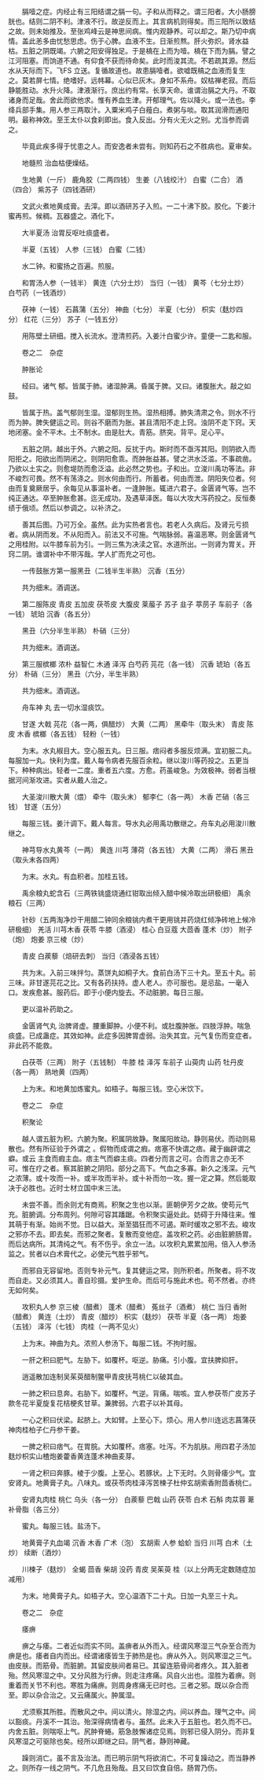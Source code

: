 <!-- { "loadSidebar": true } -->
　　膈噎之症。内经止有三阳结谓之膈一句。子和从而释之。谓三阳者。大小肠膀胱也。结则二阴不利。津液不行。故逆反而上。其言病机则得矣。而三阳所以致结之故。则未始推及。至张鸡峰云是神思间病。惟内观静养。可以却之。斯乃切中病情。盖此恙多由忧愁思虑。伤于心脾。血液不生。日渐煎熬。肝火弥炽。肾水益枯。五脏之阴既竭。六腑之阳安得独足。于是槁在上而为噎。槁在下而为膈。譬之江河阻塞。而饷道不通。有仰食不获而待命矣。此时而浚其流。不若疏其源。然后水从天际而下。飞FS 立送。复循故道也。故患膈噎者。欲嘘既槁之血液而复生之。莫若屏七情。绝嗜好。远帏幕。心似已灰木。身如不系舟。奴枯禅老寂。而后静能胜动。水升火降。津液渐行。庶出约有常。长享天命。谁谓治膈之大丹。不取诸身而足哉。舍此而欲他求。惟有养血生津。开郁理气。佐以降火。或一法也。李绛兵部手集。用人参三两取汁。入粟米鸡子白薤白。煮粥与啖。取其润滑而通阳明。最称神效。至王太仆以食刹即出。食入反出。分有火无火之别。尤当参而调之。

　　毕竟此疾多得于忧患之人。而安逸者未尝有。则知药石之不胜病也。夏审矣。

　　地髓煎 治血枯便燥结。

　　生地黄（一斤） 鹿角胶（二两四钱） 生姜（八钱绞汁） 白蜜（二合） 酒（四合） 紫苏子（四钱酒研）

　　文武火煮地黄成膏。去滓。即以酒研苏子入煎。一二十沸下胶。胶化。下姜汁蜜再煎。候稠。瓦器盛之。酒化下。

　　大半夏汤 治胃反呕吐痰盛者。

　　半夏（五钱） 人参（三钱） 白蜜（二钱）

　　水二钟。和蜜扬之百遍。煎服。

　　和胃汤人参（一钱半） 黄连（六分土炒） 当归（一钱） 黄芩（七分土炒） 白芍药（一钱酒炒）

　　茯神（一钱） 石菖蒲（五分） 神曲（七分） 半夏（七分） 枳实（麸炒四分） 红花（三分） 苏子（一钱五分）

　　用陈壁土研细。搅入长流水。澄清煎药。入姜汁白蜜少许。童便一二匙和服。

　　卷之二　杂症

　　肿胀论

　　经曰。诸气 郁。皆属于肺。诸湿肿满。昏属于脾。又曰。诸腹胀大。敲之如鼓。

　　皆属于热。盖气郁则生湿。湿郁则生热。湿热相搏。肺失清肃之令。则水不行而为肿。脾失健运之司。则谷不磨而为胀。甚且清阳不走上窍。浊阴不走下窍。天地闭塞。金不平木。土不制水。由是肚大。青筋。脐突。背平。足心平。

　　五脏之阴。越出于外。六腑之阳。反扰于内。斯时而不亟泻其阳。则阴欲入而阳拒之。阳欲出而阴闭之。则阴阳愈乖。而肿胀益甚。譬之洪水泛滥。不事疏凿。乃欲以土实之。则愈堤防而愈泛溢。此必然之势也。子和出。立浚川禹功等法。非不峻烈可畏。然不有荡涤之。则水何由而行。所蓄者。何由而泄。阴阳失位者。何由而复奠厥居乎。余每见从事温补者。一逢肿胀。辄进六君子。金匮肾气等。岂不纯正通达。卒至肿胀愈甚。迄无成功。及遇草泽医。每以大攻大泻药投之。反恒奏绩于俄顷。然后以参调之。以补济之。

　　善其后图。乃可万全。虽然。此为实热者言也。若老人久病后。及肾元亏损者。病从阴而发。不从阳而入。前法又不可施。气喘脉弱。喜温恶寒。则金匮肾气之用桂附。以牛膝车前为引。一则三焦为决渎之官。水道所出。一则肾为胃关。开窍二阴。谁谓补中不带泻哉。学人扩而充之可也。

　　一传鼓胀方第一服黑丑（二钱半生半熟） 沉香（五分）

　　共为细末。酒调送。

　　第二服陈皮 青皮 五加皮 茯苓皮 大腹皮 莱菔子 苏子 韭子 葶苈子 车前子（各一钱） 琥珀 沉香（各五分）

　　黑丑（六分半生半熟） 朴硝（三分）

　　共为细末。酒调送。

　　第三服槟榔 浓朴 益智仁 木通 泽泻 白芍药 芫花（各一钱） 沉香 琥珀（各五分） 朴硝（三分） 黑丑（六分，半生半熟）

　　共为细末。酒调送。

　　舟车神 丸 去一切水湿痰饮。

　　甘遂 大戟 芫花（各一两，俱醋炒） 大黄（二两） 黑牵牛（取头末） 青皮 陈皮 木香 槟榔（各五钱） 轻粉（一钱）

　　为末。水丸椒目大。空心服五丸。日三服。痞闷者多服反烦满。宜初服二丸。每服加一丸。快利为度。戴人每令病者先服百余粒。继以浚川等药投之。五更当下。种种病出。轻者一二度。重者五六度。方愈。药虽峻急。为效极神。弱者当根据河间渐攻进。实者从戴人治之。

　　大圣浚川散大黄（煨） 牵牛（取头末） 郁李仁（各一两） 木香 芒硝（各三钱） 甘遂（五分）

　　每服三钱。姜汁调下。戴人每言。导水丸必用禹功散继之。舟车丸必用浚川散继之。

　　神芎导水丸黄芩（一两） 黄连 川芎 薄荷（各五钱） 大黄（二两） 滑石 黑丑（取头末各四两）

　　为末。水丸。有血积者。加桂五钱。

　　禹余粮丸蛇含石（三两铁铫盛烧通红钳取出倾入醋中候冷取出研极细） 禹余粮石（三两）

　　针砂（五两淘净炒干用醋二钟同余粮铫内煮干更用铫并药烧红倾净砖地上候冷研极细） 羌活 川芎木香 茯苓 牛膝（酒浸） 桂心 白豆蔻 大茴香 蓬术（炒） 附子（炮） 炮姜 京三棱（炒）

　　青皮 白蒺藜（焙研去刺） 当归（酒浸各五钱）

　　共为末。入前三味拌匀。蒸饼丸如桐子大。食前白汤下三十丸。至五十丸。前三味。非甘遂芫花之比。又有各药扶持。虚人老人。亦可服也。是忌盐。一毫入口。发疾愈甚。服药后。即于小便内旋去。不动脏腑。每日三服。

　　更以温补药助之。

　　金匮肾气丸 治脾肾虚。腰重脚肿。小便不利。或肚腹肿胀。四肢浮肿。喘急痰盛。已成蛊症。其效如神。此症多因脾胃虚弱。治失其宜。元气复伤而变症者。非此药不能救。

　　白茯苓（三两） 附子（五钱制） 牛膝 桂 泽泻 车前子 山萸肉 山药 牡丹皮（各一两） 熟地黄（四两）

　　上为末。和地黄加炼蜜丸。如梧子。每服三钱。空心米饮下。

　　卷之二　杂症

　　积聚论

　　越人谓五脏为积。六腑为聚。积属阴故静。聚属阳故动。静则易伏。而动则易散也。然有所征验于外谓之 。假物而成谓之瘕。痞塞不快谓之痞。藏于幽辟谓之癖。或云 主食而瘕主血。痞主气而癖主痰。四者分而言之可。合而言之亦无不可。惟在疗之者。察其脏腑之阴阳。部分之高下。气血之多寡。新久之浅深。元气之浓薄。或十攻而一补。或半攻而半补。或十补而勿一攻。握一定之算。然后能取决于必胜也。近时士材立国中末三法。

　　未尝不善。而余则尤有商焉。积聚之生也以渐。匪朝伊芳夕之故。使苟元气充。脏腑调。分布周列。何隙可容其蹯踞。令积聚实逼处此。妨碍于升降往来。惟其萌于有渐。始尚不觉。日以益大。渐至猖狂而不可遏。斯时缓攻之邪不去。峻攻之邪亦不去。即去矣。而邪之聚者。复散而变他症。盖攻积之药。必由脏腑肠胃。而后达病所。其清纯之气。有不伤乎。余立一法。以攻积丸累累加用。倍入人参汤监之。贫者以白术膏代之。必使元气胜乎邪气。

　　而邪自无容留地。否则专补元气。复其健运之常。则所积者。所聚者。将不攻而自走。又必须其人。善自珍摄。爱护生命。而后可与施此术也。苟不然者。亦终无如何矣。

　　攻积丸人参 京三棱（醋煮） 蓬术（醋煮） 菟丝子（酒煮） 桃仁 当归 香附（醋煮） 黄连（土炒） 青皮（醋炒） 枳实（麸炒） 茯苓 半夏（各一两） 炮姜（五钱） 泽泻（七钱） 肉桂（一两不见火）

　　上为末。神曲为丸。浓煎人参汤下。每服二钱。不拘时服。

　　一肝之积曰肥气。左胁下。如覆杯。呕逆。胁痛。引小腹。宜扶脾抑肝。

　　逍遥散加连制吴茱萸醋制鳖甲青皮抚芎桃仁以破其血。

　　一肺之积曰息奔。右胁下。如覆杯。气逆。背痛。喘咳。宜人参茯苓广皮苏子款冬花半夏旋复花桔梗炙甘草。兼脾弱。六君子以补其母。

　　一心之积曰伏梁。起脐上。大如臂。上至心下。烦心。用人参川连远志菖蒲茯神肉桂柏子仁丹参干姜。

　　一脾之积曰痞气。在胃脘。大如覆杯。痞塞。吐泻。不为肌肤。用四君子汤加麸炒枳实山楂炮姜藿香黄连蓬术神曲麦芽。

　　一肾之积曰奔豚。棱于少腹。上至心。若豚状。上下无时。久则骨痿少气。宜安肾丸。地黄膏子丸。八味丸。或茯苓肉桂泽泻苦楝子杜仲玄胡索香附茴香桃仁。

　　安肾丸肉桂 桃仁 乌头（各一分） 白蒺藜 巴戟 山药 茯苓 白术 石斛 肉苁蓉 萆 补骨脂（各三分）

　　蜜丸。每服三钱。盐汤下。

　　地黄膏子丸血竭 沉香 木香 广术（泡） 玄胡索 人参 蛤蚧 当归 川芎 白术（土炒） 续断（酒炒）

　　川楝子（麸炒） 全蝎 茴香 柴胡 没药 青皮 吴茱萸 桂（以上分两无定数随症加减用）

　　为末。地黄膏子丸。如梧子大。空心温酒下二十丸。日加一丸至三十丸。

　　卷之二　杂症

　　痿痹

　　痹之与痿。二者近似而实不同。盖痹者从外而入。经谓风寒湿三气杂至合而为痹是也。痿者自内而出。经谓诸痿皆生于肺热是也。痹从外入。则风寒湿之三气。由皮肤。而筋骨。而脏腑。其留皮肤间者易已。其留连筋骨间者疼久。其入脏者殆。然风寒湿之中。又分风胜为行痹。则走注疼痛。风自火出也。湿胜为着痹。则重着而关节不利也。寒胜为痛痹。则周身疼痛无已时也。三者之邪。既以杂合而至。即以杂合治之。又云痛属火。肿属湿。

　　尤须察其所胜。而散风之中。间以清火。除湿之内。间以养血。理气之中。间以豁痰。丹溪不一其治。殆深得病情者与。虽然。此未入于五脏也。若久而不已。内舍五脏。则喘呕上气。尻肿脊蜷。筋急肢懈诸症见焉。则邪已侵入阴分。而非复风寒湿之可驱除也矣。经所以即继之曰。阴气者。静则神藏。

　　躁则消亡。虽不言及治法。而已明示阴气将欲消亡。不可复躁动之。而当静养之。则所存一线之阴气。不几危且殆哉。且又曰饮食自倍。肠胃乃伤。

